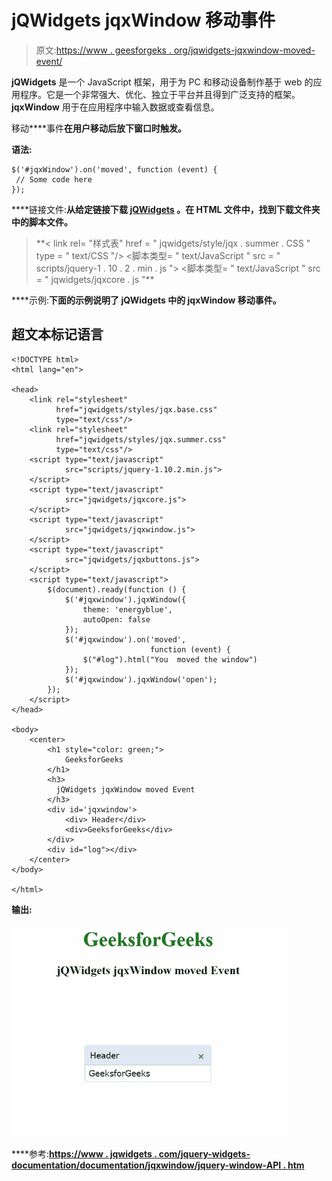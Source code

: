 # jQWidgets jqxWindow 移动事件

> 原文:[https://www . geesforgeks . org/jqwidgets-jqxwindow-moved-event/](https://www.geeksforgeeks.org/jqwidgets-jqxwindow-moved-event/)

**jQWidgets** 是一个 JavaScript 框架，用于为 PC 和移动设备制作基于 web 的应用程序。它是一个非常强大、优化、独立于平台并且得到广泛支持的框架。 **jqxWindow** 用于在应用程序中输入数据或查看信息。

移动****事件**在用户移动后放下窗口时触发。**

****语法:****

```
$('#jqxWindow').on('moved', function (event) {
 // Some code here
}); 
```

****链接文件:**从给定链接下载 [jQWidgets](https://www.jqwidgets.com/download/) 。在 HTML 文件中，找到下载文件夹中的脚本文件。**

> <link rel="”stylesheet”" href="”jqwidgets/styles/jqx.base.css”" type="”text/css”"> **< link rel= "样式表" href = " jqwidgets/style/jqx . summer . CSS " type = " text/CSS "/>
> <脚本类型= " text/JavaScript " src = " scripts/jquery-1 . 10 . 2 . min . js "></脚本>
> <脚本类型= " text/JavaScript " src = " jqwidgets/jqxcore . js "**

****示例:**下面的示例说明了 jQWidgets 中的 jqxWindow **移动事件**。**

## **超文本标记语言**

```
<!DOCTYPE html>
<html lang="en">

<head>
    <link rel="stylesheet" 
          href="jqwidgets/styles/jqx.base.css" 
          type="text/css"/>
    <link rel="stylesheet" 
          href="jqwidgets/styles/jqx.summer.css" 
          type="text/css"/>
    <script type="text/javascript" 
            src="scripts/jquery-1.10.2.min.js">
    </script>
    <script type="text/javascript" 
            src="jqwidgets/jqxcore.js">
    </script>
    <script type="text/javascript" 
            src="jqwidgets/jqxwindow.js">
    </script>
    <script type="text/javascript" 
            src="jqwidgets/jqxbuttons.js">
    </script>
    <script type="text/javascript">
        $(document).ready(function () {
            $('#jqxwindow').jqxWindow({
                theme: 'energyblue',
                autoOpen: false
            });
            $('#jqxwindow').on('moved', 
                               function (event) {
                $("#log").html("You  moved the window")
            });
            $('#jqxwindow').jqxWindow('open');
        });
    </script>
</head>

<body>
    <center>
        <h1 style="color: green;">
            GeeksforGeeks
        </h1>
        <h3> 
          jQWidgets jqxWindow moved Event 
        </h3>
        <div id='jqxwindow'>
            <div> Header</div>
            <div>GeeksforGeeks</div>
        </div>
        <div id="log"></div>
    </center>
</body>

</html>
```

****输出:****

**![](img/3ab1508e765fb4b01888bdde11900c66.png)**

****参考:**[https://www . jqwidgets . com/jquery-widgets-documentation/documentation/jqxwindow/jquery-window-API . htm](https://www.jqwidgets.com/jquery-widgets-documentation/documentation/jqxwindow/jquery-window-api.htm)**